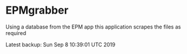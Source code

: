 # EPMgrabber
Using a database from the EPM app this application scrapes the files as required


Latest backup: Sun Sep 8 10:39:01 UTC 2019
